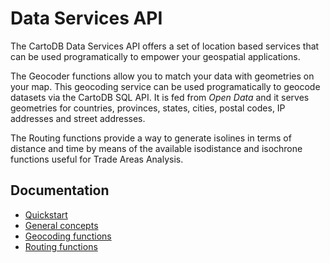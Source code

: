# Data Services API

The CartoDB Data Services API offers a set of location based services that can be used programatically to empower your geospatial applications.

The Geocoder functions allow you to match your data with geometries on your map. This geocoding service can be used programatically to geocode datasets via the CartoDB SQL API. It is fed from _Open Data_ and it serves geometries for countries, provinces, states, cities, postal codes, IP addresses and street addresses.

The Routing functions provide a way to generate isolines in terms of distance and time by means of the available isodistance and isochrone functions useful for Trade Areas Analysis.

## Documentation

* [Quickstart](quickstart.md)
* [General concepts](general_concepts.md)
* [Geocoding functions](geocoding_functions.md)
* [Routing functions](routing_functions.md)
